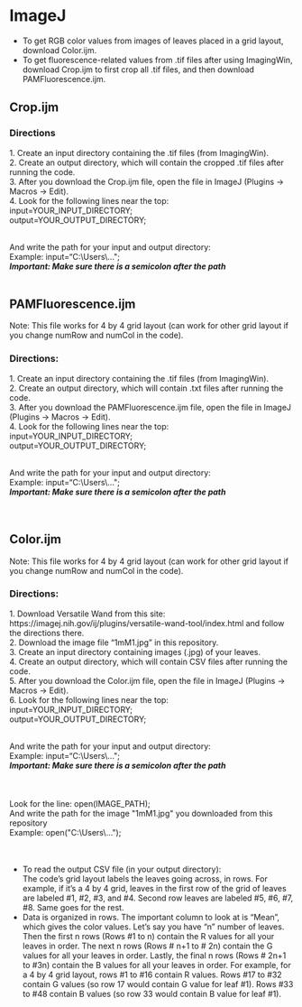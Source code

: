 # ImageJ
<ul>
  <li>To get RGB color values from images of leaves placed in a grid layout, download Color.ijm.</li>
  <li>To get fluorescence-related values from .tif files after using ImagingWin, download Crop.ijm to first crop all .tif files, and then download PAMFluorescence.ijm.</li>
  </ul>
  
  <h2>Crop.ijm</h2>
  <h3>Directions</h3>
  1. Create an input directory containing the .tif files (from ImagingWin).<br>
2. Create an output directory, which will contain the cropped .tif files after running the code.<br>
3. After you download the Crop.ijm file, open the file in ImageJ (Plugins -> Macros -> Edit).<br>
4. Look for the following lines near the top:<br>
input=YOUR_INPUT_DIRECTORY;<br>
output=YOUR_OUTPUT_DIRECTORY;<br><br>

And write the path for your input and output directory:<br>
Example: input=“C:\\Users\\...";<br>
<b><i>Important: Make sure there is a semicolon after the path</i></b><br><br>

<h2>PAMFluorescence.ijm</h2>
  <p>Note: This file works for 4 by 4 grid layout (can work for other grid layout if you change numRow and numCol in the code).</p>
<h3>Directions:</h3>
1. Create an input directory containing the .tif files (from ImagingWin).<br>
2. Create an output directory, which will contain .txt files after running the code.<br>
3. After you download the PAMFluorescence.ijm file, open the file in ImageJ (Plugins -> Macros -> Edit).<br>
4. Look for the following lines near the top:<br>
input=YOUR_INPUT_DIRECTORY;<br>
output=YOUR_OUTPUT_DIRECTORY;<br><br>

And write the path for your input and output directory:<br>
Example: input=“C:\\Users\\...";<br>
<b><i>Important: Make sure there is a semicolon after the path</i></b><br><br><br>
<h2>Color.ijm</h2>
<p>Note: This file works for 4 by 4 grid layout (can work for other grid layout if you change numRow and numCol in the code).</p>
<h3>Directions:</h3>
1. Download Versatile Wand from this site: https://imagej.nih.gov/ij/plugins/versatile-wand-tool/index.html and follow the directions there.<br>
2. Download the image file “1mM1.jpg” in this repository.<br>
3. Create an input directory containing images (.jpg) of your leaves.<br>
4. Create an output directory, which will contain CSV files after running the code.<br>
5. After you download the Color.ijm file, open the file in ImageJ (Plugins -> Macros -> Edit).<br>
6. Look for the following lines near the top:<br>
input=YOUR_INPUT_DIRECTORY;<br>
output=YOUR_OUTPUT_DIRECTORY;<br><br>

And write the path for your input and output directory:<br>
Example: input=“C:\\Users\\...";<br>
<b><i>Important: Make sure there is a semicolon after the path<br></i></b><br><br><br>
Look for the line: open(IMAGE_PATH);<br>
	And write the path for the image "1mM1.jpg" you downloaded from this repository<br>
Example: open("C:\\Users\\...");<br><br><br>
<ul>
<li>To read the output CSV file (in your output directory):	<br>
The code’s grid layout labels the leaves going across, in rows.   For example, if it’s a 4 by 4 grid, leaves in the first row of the grid of leaves are labeled #1, #2, #3, and #4.  Second row leaves are labeled #5, #6, #7, #8.  Same goes for the rest.</li>
<li>
Data is organized in rows.  The important column to look at is “Mean”, which gives the color values.  Let’s say you have “n” number of leaves.  Then the first n rows (Rows #1 to n) contain the R values for all your leaves in order.  The next n rows (Rows # n+1 to # 2n) contain the G values for all your leaves in order.  Lastly, the final n rows (Rows # 2n+1 to #3n) contain the B values for all your leaves in order.  For example, for a 4 by 4 grid layout, rows #1 to #16 contain R values.  Rows #17 to #32 contain G values (so row 17 would contain G value for leaf #1).  Rows #33 to #48 contain B values (so row 33 would contain B value for leaf #1).</li>
</ul>


